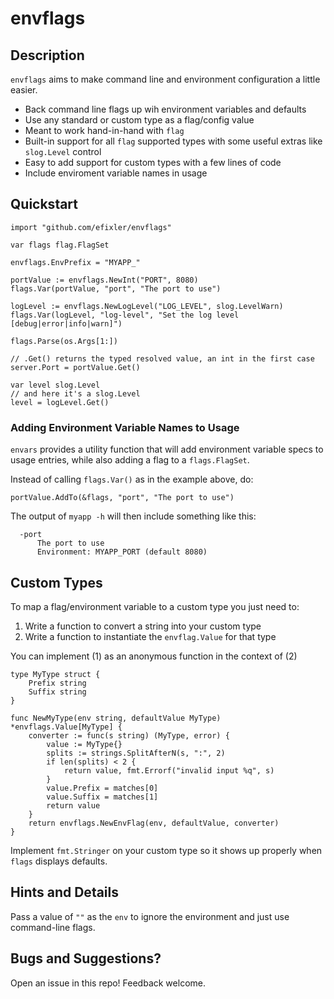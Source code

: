 # envflags

## Description
`envflags` aims to make command line and environment configuration a little easier.
- Back command line flags up wih environment variables and defaults
- Use any standard or custom type as a flag/config value
- Meant to work hand-in-hand with `flag`
- Built-in support for all `flag` supported types with some useful extras like `slog.Level` control
- Easy to add support for custom types with a few lines of code
- Include enviroment variable names in usage

## Quickstart

```
import "github.com/efixler/envflags"

var flags flag.FlagSet 

envflags.EnvPrefix = "MYAPP_"

portValue := envflags.NewInt("PORT", 8080)
flags.Var(portValue, "port", "The port to use")

logLevel := envflags.NewLogLevel("LOG_LEVEL", slog.LevelWarn)
flags.Var(logLevel, "log-level", "Set the log level [debug|error|info|warn]")

flags.Parse(os.Args[1:])

// .Get() returns the typed resolved value, an int in the first case
server.Port = portValue.Get()

var level slog.Level
// and here it's a slog.Level
level = logLevel.Get()
```

### Adding Environment Variable Names to Usage
`envars` provides a utility function that will add environment variable specs to usage
entries, while also adding a flag to a `flags.FlagSet`. 

Instead of calling `flags.Var()` as in the example above, do:
```
portValue.AddTo(&flags, "port", "The port to use")
```

The output of `myapp -h` will then include something like this:

```
  -port
      The port to use
      Environment: MYAPP_PORT (default 8080)
```

## Custom Types

To map a flag/environment variable to a custom type you just need to:

1. Write a function to convert a string into your custom type
2. Write a function to instantiate the `envflag.Value` for that type  

You can implement (1) as an anonymous function in the context of (2)

```
type MyType struct {
    Prefix string
    Suffix string
}

func NewMyType(env string, defaultValue MyType) *envflags.Value[MyType] {
    converter := func(s string) (MyType, error) {
        value := MyType{}
        splits := strings.SplitAfterN(s, ":", 2)
        if len(splits) < 2 {
            return value, fmt.Errorf("invalid input %q", s)
        }
        value.Prefix = matches[0]
        value.Suffix = matches[1]
        return value
    }
    return envflags.NewEnvFlag(env, defaultValue, converter)
}
```

Implement `fmt.Stringer` on your custom type so it shows up properly when `flags`
displays defaults.

## Hints and Details

Pass a value of `""` as the `env` to ignore the environment and just use command-line flags.

## Bugs and Suggestions?

Open an issue in this repo! Feedback welcome.
